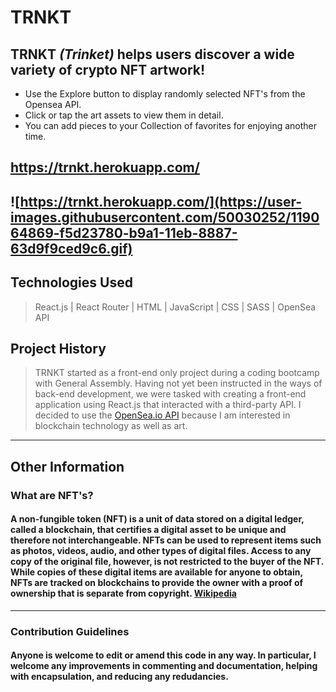 
# TRNKT
## TRNKT _(Trinket)_ helps users discover a wide variety of crypto NFT artwork! 
- Use the Explore button to display randomly selected NFT's from the Opensea API. 
- Click or tap the art assets to view them in detail. 
- You can add pieces to your Collection of favorites for enjoying another time.
## https://trnkt.herokuapp.com/
![https://trnkt.herokuapp.com/](https://user-images.githubusercontent.com/50030252/119064869-f5d23780-b9a1-11eb-8887-63d9f9ced9c6.gif)
----
## Technologies Used
> React.js | React Router | HTML | JavaScript | CSS | SASS | OpenSea API



## Project History
> TRNKT started as a front-end only project during a coding bootcamp with General Assembly.  Having not yet been instructed in the ways of back-end development, we were tasked with creating a front-end application using React.js that interacted with a third-party API.  I decided to use the [OpenSea.io API](https://docs.opensea.io/reference) because I am interested in blockchain technology as well as art.  
----
## Other Information
### What are NFT's?
#### A non-fungible token (NFT) is a unit of data stored on a digital ledger, called a blockchain, that certifies a digital asset to be unique and therefore not interchangeable.  NFTs can be used to represent items such as photos, videos, audio, and other types of digital files. Access to any copy of the original file, however, is not restricted to the buyer of the NFT. While copies of these digital items are available for anyone to obtain, NFTs are tracked on blockchains to provide the owner with a proof of ownership that is separate from copyright. [Wikipedia](https://en.wikipedia.org/wiki/Non-fungible_token)
----
### Contribution Guidelines
#### Anyone is welcome to edit or amend this code in any way.  In particular, I welcome any improvements in commenting and documentation, helping with encapsulation, and reducing any redudancies.  

<!-- ## Development Screenshots
<img width="1440" alt="Screen Shot 2021-03-10 at 8 36 55 PM" src="https://user-images.githubusercontent.com/50030252/111339018-69279800-8645-11eb-9833-cd2f9222058b.png">
<img width="1417" alt="Screen Shot 2021-03-14 at 3 27 15 AM" src="https://user-images.githubusercontent.com/50030252/111339088-793f7780-8645-11eb-8425-a55263951138.png">
<img width="1412" alt="Screen Shot 2021-03-16 at 10 44 54 AM" src="https://user-images.githubusercontent.com/50030252/111338138-b1928600-8644-11eb-9d27-10675badb03c.png">
<img width="1438" alt="Screen Shot 2021-03-16 at 3 52 51 AM" src="https://user-images.githubusercontent.com/50030252/111339464-c7ed1180-8645-11eb-89ff-e9e3c1867072.png"> -->
